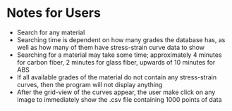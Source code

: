 # Notes for Users
- Search for any material
- Searching time is dependent on how many grades the database has, as well as how many of them have stress-strain curve data to show
- Searching for a material may take some time; approximately 4 minutes for carbon fiber, 2 minutes for glass fiber, upwards of 10 minutes for ABS
- If all available grades of the material do not contain any stress-strain curves, then the program will not display anything
- After the grid-view of the curves appear, the user make click on any image to immediately show the .csv file containing 1000 points of data
